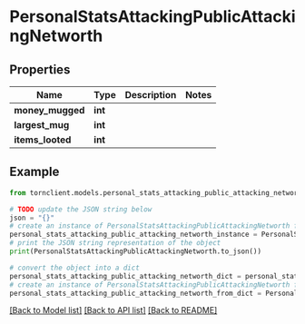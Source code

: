 # PersonalStatsAttackingPublicAttackingNetworth


## Properties

Name | Type | Description | Notes
------------ | ------------- | ------------- | -------------
**money_mugged** | **int** |  | 
**largest_mug** | **int** |  | 
**items_looted** | **int** |  | 

## Example

```python
from tornclient.models.personal_stats_attacking_public_attacking_networth import PersonalStatsAttackingPublicAttackingNetworth

# TODO update the JSON string below
json = "{}"
# create an instance of PersonalStatsAttackingPublicAttackingNetworth from a JSON string
personal_stats_attacking_public_attacking_networth_instance = PersonalStatsAttackingPublicAttackingNetworth.from_json(json)
# print the JSON string representation of the object
print(PersonalStatsAttackingPublicAttackingNetworth.to_json())

# convert the object into a dict
personal_stats_attacking_public_attacking_networth_dict = personal_stats_attacking_public_attacking_networth_instance.to_dict()
# create an instance of PersonalStatsAttackingPublicAttackingNetworth from a dict
personal_stats_attacking_public_attacking_networth_from_dict = PersonalStatsAttackingPublicAttackingNetworth.from_dict(personal_stats_attacking_public_attacking_networth_dict)
```
[[Back to Model list]](../README.md#documentation-for-models) [[Back to API list]](../README.md#documentation-for-api-endpoints) [[Back to README]](../README.md)



